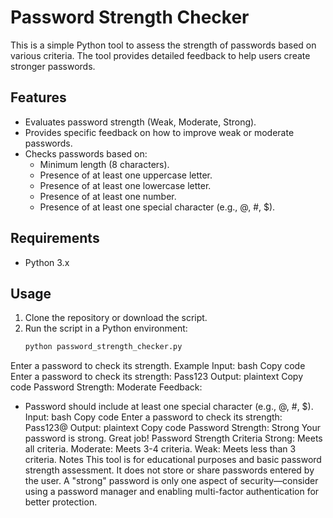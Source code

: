 # Password Strength Checker

This is a simple Python tool to assess the strength of passwords based on various criteria. The tool provides detailed feedback to help users create stronger passwords.

## Features

- Evaluates password strength (Weak, Moderate, Strong).
- Provides specific feedback on how to improve weak or moderate passwords.
- Checks passwords based on:
  - Minimum length (8 characters).
  - Presence of at least one uppercase letter.
  - Presence of at least one lowercase letter.
  - Presence of at least one number.
  - Presence of at least one special character (e.g., @, #, $).

## Requirements

- Python 3.x

## Usage

1. Clone the repository or download the script.
2. Run the script in a Python environment:
   ```bash
   python password_strength_checker.py
Enter a password to check its strength.
Example
Input:
bash
Copy code
Enter a password to check its strength: Pass123
Output:
plaintext
Copy code
Password Strength: Moderate
Feedback:
- Password should include at least one special character (e.g., @, #, $).
Input:
bash
Copy code
Enter a password to check its strength: Pass123@
Output:
plaintext
Copy code
Password Strength: Strong
Your password is strong. Great job!
Password Strength Criteria
Strong: Meets all criteria.
Moderate: Meets 3-4 criteria.
Weak: Meets less than 3 criteria.
Notes
This tool is for educational purposes and basic password strength assessment.
It does not store or share passwords entered by the user.
A "strong" password is only one aspect of security—consider using a password manager and enabling multi-factor authentication for better protection.
